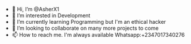 - 👋 Hi, I’m @AsherX1
- 👀 I’m interested in Development
- 🌱 I’m currently learning Programming but I'm an ethical hacker
- 💞️ I’m looking to collaborate on many more projects to come
- 📫 How to reach me. I'm always available 
Whatsapp:+2347017340276
<!---
AsherX1/AsherX1 is a ✨ special ✨ repository because its `README.md` (this file) appears on your GitHub profile.
You can click the Preview link to take a look at your changes.
--->
